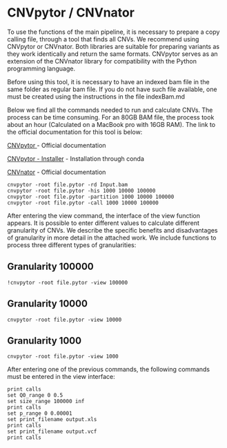 #  CNVpytor / CNVnator

To use the functions of the main pipeline, it is necessary to prepare a copy calling file, through a tool that finds all CNVs. We recommend using CNVpytor or CNVnator. Both libraries are suitable for preparing variants as they work identically and return the same formats. CNVpytor serves as an extension of the CNVnator library for compatibility with the Python programming language.



Before using this tool, it is necessary to have an indexed bam file in the same folder as regular bam file. If you do not have such file available, one must be created using the instructions in the file indexBam.md



Below we find all the commands needed to run and calculate CNVs. The process can be time consuming. For an 80GB BAM file, the process took about an hour (Calculated on a MacBook pro with 16GB RAM). The link to the official documentation for this tool is below:



[CNVpytor ](https://github.com/abyzovlab/CNVpytor)- Official documentation

[CNVpytor - Installer](https://anaconda.org/bioconda/cnvpytor) - Installation through conda

[CNVnator](https://github.com/abyzovlab/CNVnator) - Official documentation



```
cnvpytor -root file.pytor -rd Input.bam
cnvpytor -root file.pytor -his 1000 10000 100000
cnvpytor -root file.pytor -partition 1000 10000 100000
cnvpytor -root file.pytor -call 1000 10000 100000
```



After entering the view command, the interface of the view function appears. It is possible to enter different values to calculate different granularity of CNVs. We describe the specific benefits and disadvantages of granularity in more detail in the attached work. We include functions to process three different types of granularities:



## **Granularity 100000**

```
!cnvpytor -root file.pytor -view 100000
```



## Granularity 10000

```
cnvpytor -root file.pytor -view 10000
```



## Granularity 1000

```
cnvpytor -root file.pytor -view 1000
```



After entering one of the previous commands, the following commands must be entered in the view interface:

```
print calls
set Q0_range 0 0.5
set size_range 100000 inf
print calls
set p_range 0 0.00001
set print_filename output.xls
print calls
set print_filename output.vcf
print calls
```

